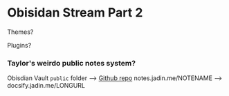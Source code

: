 
# Obisidan Stream Part 2

Themes?

Plugins?

### Taylor's weirdo public notes system?

Obisdian Vault `public` folder --> [Github repo](https://github.com/TaylorJadin/obsidian-notes)
notes.jadin.me/NOTENAME --> docsify.jadin.me/LONGURL